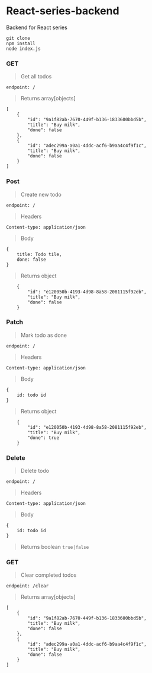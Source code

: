 # React-series-backend
Backend for React series


```
git clone
npm install
node index.js
```

### GET

> Get all todos

`endpoint: /`

> Returns array[objects]
```
[
    {
        "id": "9a1f82ab-7670-449f-b136-1833600bbd5b",
        "title": "Buy milk",
        "done": false
    },
    {
        "id": "adec299a-a0a1-4ddc-acf6-b9aa4c4f9f1c",
        "title": "Buy milk",
        "done": false
    }
]
```

### Post

> Create new todo

`endpoint: /`

> Headers

`Content-type: application/json`

> Body 

```
{
    title: Todo tile,
    done: false
}
```

> Returns object

```
    {
        "id": "e120050b-4193-4d98-8a58-2081115f92eb",
        "title": "Buy milk",
        "done": false
    }
```
   

### Patch

> Mark todo as done

`endpoint: /`

> Headers

`Content-type: application/json`

> Body
```
{
    id: todo id
}
```

> Returns object
```
    {
        "id": "e120050b-4193-4d98-8a58-2081115f92eb",
        "title": "Buy milk",
        "done": true
    }
```
    
### Delete

> Delete todo

`endpoint: /`

> Headers

`Content-type: application/json`

> Body
```
{
    id: todo id
}
```
> Returns boolean
`true|false`


### GET

> Clear completed todos

`endpoint: /clear`

> Returns array[objects]

```
[
    {
        "id": "9a1f82ab-7670-449f-b136-1833600bbd5b",
        "title": "Buy milk",
        "done": false
    },
    {
        "id": "adec299a-a0a1-4ddc-acf6-b9aa4c4f9f1c",
        "title": "Buy milk",
        "done": false
    }
]
```
